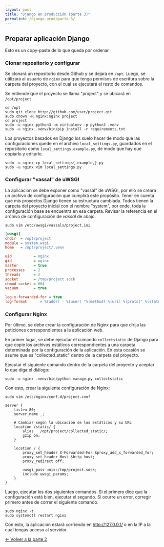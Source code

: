 ```yaml
---
layout: post
title: "Django en producción (parte 3)"
permalink: /django-prod/parte-3/
---
```


## Preparar aplicación Django

Esto es un copy-paste de lo que queda por ordenar

### Clonar repositorio y configurar

Se clonará un repositorio desde Github y se dejará en `/opt`. Luego, se
utilizará al usuario de `nginx` para que tenga permisos de escritura sobre
la carpeta del proyecto, con el cual se ejecutará el resto de comandos.

Se entiende que el proyecto se llama "project" y se ubicará en
`/opt/project`.

```
cd /opt
sudo git clone http://github.com/user/project.git
sudo chown -R nginx:nginx project
cd project
sudo -u nginx python3 -m virtualenv -p python3 .venv
sudo -u nginx .venv/bin/pip install -r requirements.txt
```

Los proyectos basados en Django los suelo hacer de modo que las configuraciones
quede en el archivo `local_settings.py`, guardados en el repositorio como
`local_settings.example.py`, de modo que hay que copiarlo y editarlo.

```
sudo -u nginx cp local_settings{.example,}.py
sudo -u nginx vim local_settings.py
```

### Configurar "vassal" de uWSGI

La aplicación se debe exponer como "vassal" de uWSGI, por ello se creará
un archivo de configuración que cumplirá este propósito. Tener en cuenta que
mis proyectos Django tienen su estructura cambiada. Todos tienen la carpeta
del proyecto inicial con el nombre "system", por ende, toda la configuración
base se encuentra en esa carpeta. Revisar la referencia en el archivo
de configuración de *vassal* de abajo.

```
sudo vim /etc/uwsgi/vassals/project.ini
```

```ini
[uwsgi]
chdir  = /opt/project
module = system.wsgi
home   = /opt/project/.venv

uid          = nginx
gid          = nginx
master       = true
processes    = 2
threads      = 2
socket       = /tmp/project.sock
chmod-socket = 664
vacuum       = true

log-x-forwarded-for = true
log-format      = %(addr) - %(user) "%(method) %(uri) %(proto)" %(status) %(size) "%(referer)" "%(uagent)"
```

### Configurar Nginx

Por último, se debe crear la configuración de Nginx para que 
dirija las peticiones correspondientes a la aplicación web.

En primer lugar, se debe ejecutar el comando `collectstatic` de
Django para que copie los archivos estáticos correspondientes a una carpeta
determinada por la configuración de la aplicación. En esta ocasión se asume
que es "collected_static" dentro de la carpeta del proyecto.

Ejecutar el siguiente comando dentro de la carpeta del proyecto y
aceptar lo que diga el diálogo:

```
sudo -u nginx .venv/bin/python manage.py collectstatic
```

Con esto, crear la siguiente configuración de Nginx:

```
sudo vim /etc/nginx/conf.d/project.conf
```

```
server {
    listen 80;
    server_name _;

    # Cambiar según la ubicación de los estáticos y su URL
    location /static/ {
        alias   /opt/project/collected_static/;
        gzip on;
    }

    location / {
        proxy_set_header X-Forwarded-For $proxy_add_x_forwarded_for;
        proxy_set_header Host $http_host;
        proxy_redirect off;

        uwsgi_pass unix:/tmp/project.sock;
        include uwsgi_params;
    }
}
```

Luego, ejecutar los dos siguientes comandos. Si el primero dice que la
configuración está bien, ejecutar el segundo. Si ocurre un error, corregir
primero antes de correr el siguiente comando.

```
sudo nginx -t
sudo systemctl restart nginx
```

Con esto, la aplicación estará corriendo en http://127.0.0.1/ o en la IP
a la cual tengas acceso al servidor.

<div class="flex-browse">
    <a href="/django-prod/parte-2/" class="btn">← Volver a la parte 2</a>
</div>